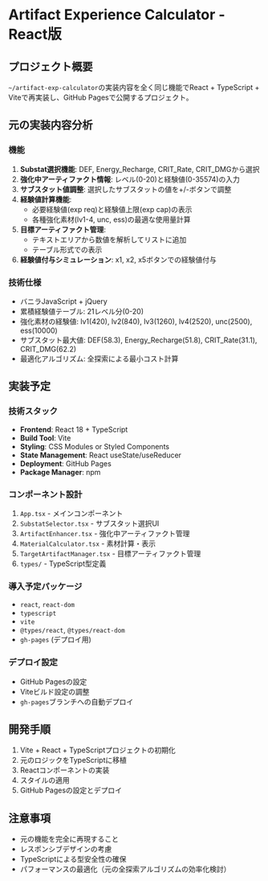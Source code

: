 # Artifact Experience Calculator - React版

## プロジェクト概要
`~/artifact-exp-calculator`の実装内容を全く同じ機能でReact + TypeScript + Viteで再実装し、GitHub Pagesで公開するプロジェクト。

## 元の実装内容分析

### 機能
1. **Substat選択機能**: DEF, Energy_Recharge, CRIT_Rate, CRIT_DMGから選択
2. **強化中アーティファクト情報**: レベル(0-20)と経験値(0-35574)の入力
3. **サブスタット値調整**: 選択したサブスタットの値を+/-ボタンで調整
4. **経験値計算機能**:
   - 必要経験値(exp req)と経験値上限(exp cap)の表示
   - 各種強化素材(lv1-4, unc, ess)の最適な使用量計算
5. **目標アーティファクト管理**:
   - テキストエリアから数値を解析してリストに追加
   - テーブル形式での表示
6. **経験値付与シミュレーション**: x1, x2, x5ボタンでの経験値付与

### 技術仕様
- バニラJavaScript + jQuery
- 累積経験値テーブル: 21レベル分(0-20)
- 強化素材の経験値: lv1(420), lv2(840), lv3(1260), lv4(2520), unc(2500), ess(10000)
- サブスタット最大値: DEF(58.3), Energy_Recharge(51.8), CRIT_Rate(31.1), CRIT_DMG(62.2)
- 最適化アルゴリズム: 全探索による最小コスト計算

## 実装予定

### 技術スタック
- **Frontend**: React 18 + TypeScript
- **Build Tool**: Vite
- **Styling**: CSS Modules or Styled Components
- **State Management**: React useState/useReducer
- **Deployment**: GitHub Pages
- **Package Manager**: npm

### コンポーネント設計
1. `App.tsx` - メインコンポーネント
2. `SubstatSelector.tsx` - サブスタット選択UI
3. `ArtifactEnhancer.tsx` - 強化中アーティファクト管理
4. `MaterialCalculator.tsx` - 素材計算・表示
5. `TargetArtifactManager.tsx` - 目標アーティファクト管理
6. `types/` - TypeScript型定義

### 導入予定パッケージ
- `react`, `react-dom`
- `typescript`
- `vite`
- `@types/react`, `@types/react-dom`
- `gh-pages` (デプロイ用)

### デプロイ設定
- GitHub Pagesの設定
- Viteビルド設定の調整
- `gh-pages`ブランチへの自動デプロイ

## 開発手順
1. Vite + React + TypeScriptプロジェクトの初期化
2. 元のロジックをTypeScriptに移植
3. Reactコンポーネントの実装
4. スタイルの適用
5. GitHub Pagesの設定とデプロイ

## 注意事項
- 元の機能を完全に再現すること
- レスポンシブデザインの考慮
- TypeScriptによる型安全性の確保
- パフォーマンスの最適化（元の全探索アルゴリズムの効率化検討）